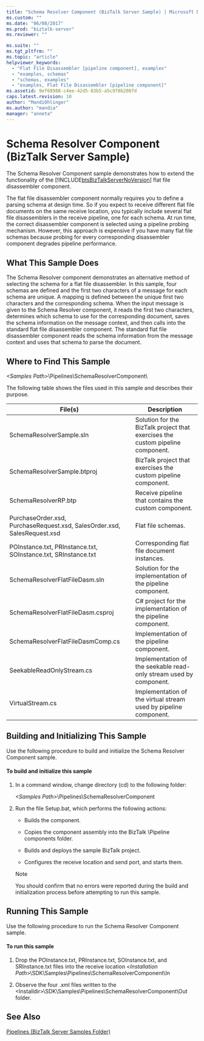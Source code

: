 ```yaml
---
title: "Schema Resolver Component (BizTalk Server Sample) | Microsoft Docs"
ms.custom: ""
ms.date: "06/08/2017"
ms.prod: "biztalk-server"
ms.reviewer: ""

ms.suite: ""
ms.tgt_pltfrm: ""
ms.topic: "article"
helpviewer_keywords: 
  - "Flat File Disassembler [pipeline component], examples"
  - "examples, schemas"
  - "schemas, examples"
  - "examples, Flat File Disassembler [pipeline component]"
ms.assetid: 9ef68988-c4ee-42d5-83b5-a5c978b2007d
caps.latest.revision: 10
author: "MandiOhlinger"
ms.author: "mandia"
manager: "anneta"
---
```

# Schema Resolver Component (BizTalk Server Sample)
The Schema Resolver Component sample demonstrates how to extend the functionality of the [!INCLUDE[btsBizTalkServerNoVersion](../includes/btsbiztalkservernoversion-md.md)] flat file disassembler component.  
  
 The flat file disassembler component normally requires you to define a parsing schema at design time. So if you expect to receive different flat file documents on the same receive location, you typically include several flat file disassemblers in the receive pipeline, one for each schema. At run time, the correct disassembler component is selected using a pipeline probing mechanism. However, this approach is expensive if you have many flat file schemas because probing for every corresponding disassembler component degrades pipeline performance.  
  
## What This Sample Does  
 The Schema Resolver component demonstrates an alternative method of selecting the schema for a flat file disassembler. In this sample, four schemas are defined and the first two characters of a message for each schema are unique. A mapping is defined between the unique first two characters and the corresponding schema. When the input message is given to the Schema Resolver component, it reads the first two characters, determines which schema to use for the corresponding document, saves the schema information on the message context, and then calls into the standard flat file disassembler component. The standard flat file disassembler component reads the schema information from the message context and uses that schema to parse the document.  
  
## Where to Find This Sample  
 *\<Samples Path\>*\Pipelines\SchemaResolverComponent\  
  
 The following table shows the files used in this sample and describes their purpose.  
  
|File(s)|Description|  
|---------------|-----------------|  
|SchemaResolverSample.sln|Solution for the BizTalk project that exercises the custom pipeline component.|  
|SchemaResolverSample.btproj|BizTalk project that exercises the custom pipeline component.|  
|SchemaResolverRP.btp|Receive pipeline that contains the custom component.|  
|PurchaseOrder.xsd, PurchaseRequest.xsd, SalesOrder.xsd, SalesRequest.xsd|Flat file schemas.|  
|POInstance.txt, PRInstance.txt, SOInstance.txt, SRInstance.txt|Corresponding flat file document instances.|  
|SchemaResolverFlatFileDasm.sln|Solution for the implementation of the pipeline component.|  
|SchemaResolverFlatFileDasm.csproj|C# project for the implementation of the pipeline component.|  
|SchemaResolverFlatFileDasmComp.cs|Implementation of the pipeline component.|  
|SeekableReadOnlyStream.cs|Implementation of the seekable read-only stream used by component.|  
|VirtualStream.cs|Implementation of the virtual stream used by pipeline component.|  
  
## Building and Initializing This Sample  
 Use the following procedure to build and initialize the Schema Resolver Component sample.  
  
#### To build and initialize this sample  
  
1.  In a command window, change directory (cd) to the following folder:  
  
     *\<Samples Path\>*\Pipelines\SchemaResolverComponent  
  
2.  Run the file Setup.bat, which performs the following actions:  
  
    -   Builds the component.  
  
    -   Copies the component assembly into the BizTalk \Pipeline components folder.  
  
    -   Builds and deploys the sample BizTalk project.  
  
    -   Configures the receive location and send port, and starts them.  
  
    > [!NOTE]
    >  You should confirm that no errors were reported during the build and initialization process before attempting to run this sample.  
  
## Running This Sample  
 Use the following procedure to run the Schema Resolver Component sample.  
  
#### To run this sample  
  
1.  Drop the POInstance.txt, PRInstance.txt, SOInstance.txt, and SRInstance.txt files into the receive location \<*Installation Path*\>\SDK\Samples\Pipelines\SchemaResolverComponent\In  
  
2.  Observe the four .xml files written to the \<Installdir\>\SDK\Samples\Pipelines\SchemaResolverComponent\Out folder.  
  
## See Also  
 [Pipelines (BizTalk Server Samples Folder)](../core/pipelines-biztalk-server-samples-folder.md)
